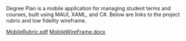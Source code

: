 Degree Plan is a mobile application for managing student terms and courses, built using MAUI, XAML, and C#. Below are links to the project rubric and low fidelity wireframe.

[MobileRubric.pdf](https://github.com/user-attachments/files/15974284/MobileRubric.pdf)
[MobileWireFrame.docx](https://github.com/user-attachments/files/15974111/MobileWireFrame.docx)
